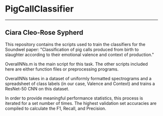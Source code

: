 # PigCallClassifier
-----------------------
Ciara Cleo-Rose Sypherd
-----------------------

This repository contains the scripts used to train the classifiers for the Soundwel paper: "Classification of pig calls produced from birth to slaughter according to their emotional valence and context of production."

OverallNNs.m is the main script for this task. The other scripts included here are either function files or preprocessing programs.

OverallNNs takes in a dataset of uniformly formatted spectrograms and a spreadsheet of class labels (in our case, Valence and Context) and trains a ResNet-50 CNN on this dataset.

In order to provide meaningful performance statistics, this process is iterated for a set number of times. The highest validation set accuracies are compiled to calculate the F1, Recall, and Precision.

